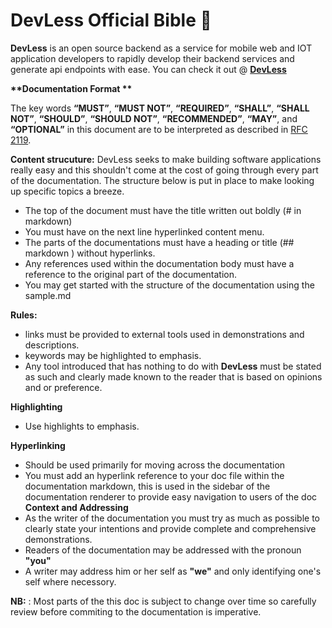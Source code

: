 # DevLess Official Bible :blue_book:
**DevLess** is an open source backend as a service for mobile web and IOT application developers to rapidly develop their backend services and generate api endpoints with ease. You can check it out @ **[DevLess](https://devless.io)**

__**Documentation Format **__

The key words **“MUST”**, **“MUST NOT”**, **“REQUIRED”**, **“SHALL”**, **“SHALL NOT”**, **“SHOULD”**, **“SHOULD NOT”**, **“RECOMMENDED”**, **“MAY”**, and **“OPTIONAL”** in this document are to be interpreted as described in [RFC 2119](https://tools.ietf.org/html/rfc2119).

**Content strucuture:**
DevLess seeks to make building software applications really easy and this shouldn't come at the cost of going through every part of the documentation. The structure below is put in place to make looking up specific topics a breeze.
* The top of the document must have the title written out boldly (# in markdown)
* You must have on the next line hyperlinked content menu.
 * The parts of the documentations must have a heading or title (## markdown ) without hyperlinks.
 * Any references used within the documentation body must have a reference to the original part of the documentation.
* You may get started with the structure of the documentation using the sample.md

**Rules:**
* links must be provided to external tools used in demonstrations and descriptions.
* keywords may be highlighted to emphasis.
* Any tool introduced that has nothing to do with **DevLess** must be stated as such and clearly made known to the reader that is based on opinions and or preference.

**Highlighting**
* Use highlights to  emphasis.

**Hyperlinking**
* Should be used primarily for moving across the documentation
* You must add an hyperlink reference to your doc file within the documentation markdown, this is used in the sidebar of the documentation renderer to provide easy navigation to users of the doc
**Context and Addressing**
* As the writer of the documentation you must try as much as possible to clearly state  your intentions and provide  complete and comprehensive demonstrations.
* Readers of the documentation may be addressed with the pronoun **"you"**
* A writer may address him  or her self as **"we"** and only identifying one's self where necessory.

**NB:** : Most parts of the this doc is subject to change over time so carefully review before commiting to the documentation is imperative.
